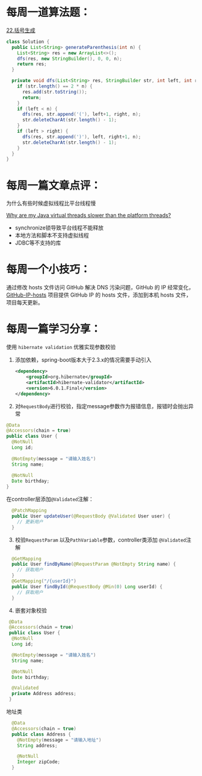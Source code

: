 # 每周一道算法题：

[22.括号生成](https://leetcode.cn/problems/generate-parentheses/description/)

```Java
class Solution {
  public List<String> generateParenthesis(int n) {
    List<String> res = new ArrayList<>();
    dfs(res, new StringBuilder(), 0, 0, n);
    return res;
  }

  private void dfs(List<String> res, StringBuilder str, int left, int right, int n) {
    if (str.length() == 2 * n) {
      res.add(str.toString());
      return;
    }
    if (left < n) {
      dfs(res, str.append('('), left+1, right, n);
      str.deleteCharAt(str.length() - 1);
    }
    if (left > right) {
      dfs(res, str.append(')'), left, right+1, n);
      str.deleteCharAt(str.length() - 1);
    }
  }
}
```

# 每周一篇文章点评：

为什么有些时候虚拟线程比平台线程慢

[Why are my Java virtual threads slower than the platform threads?](https://medium.com/ascend-developers/why-are-my-java-virtual-threads-slower-than-the-platform-threads-74612a1587f3)

- synchronize锁导致平台线程不能释放
- 本地方法和脚本不支持虚拟线程
- JDBC等不支持的库

# 每周一个小技巧：

通过修改 hosts 文件访问 GitHub 解决 DNS 污染问题，GitHub 的 IP 经常变化，[GitHub-IP-hosts](https://github.com/ittuann/GitHub-IP-hosts) 项目提供 GitHub IP 的 hosts 文件，添加到本机 hosts 文件，项目每天更新。

# 每周一篇学习分享：

使用 `hibernate validation` 优雅实现参数校验

1. 添加依赖，spring-boot版本大于2.3.x的情况需要手动引入

   ```xml
   <dependency>
       <groupId>org.hibernate</groupId>
       <artifactId>hibernate-validator</artifactId>
       <version>6.0.1.Final</version>
   </dependency>
   
2. 对`RequestBody`进行校验，指定message参数作为报错信息，报错时会抛出异常

  ```java
  @Data
  @Accessors(chain = true)
  public class User {
    @NotNull
    Long id;
    
    @NotEmpty(message = "请输入姓名")
    String name;
    
    @NotNull
    Date birthday;
  }
  ```
在controller层添加`@Validated`注解：
```java
  @PatchMapping
  public User updateUser(@RequestBody @Validated User user) {
    // 更新用户
  }
```



3. 校验`RequestParam` 以及`PathVariable`参数，controller类添加 `@Validated`注解

  ```java
    @GetMapping
    public User findByName(@RequestParam @NotEmpty String name) {
      // 获取用户
    }
    @GetMapping("/{userId}")
    public User findById(@RequestBody @Min(0) Long userId) {
      // 获取用户
    }
  ```

4. 嵌套对象校验

  ```java
   @Data
   @Accessors(chain = true)
   public class User {
    @NotNull
    Long id;

    @NotEmpty(message = "请输入姓名")
    String name;

    @NotNull
    Date birthday;

    @Validated
    private Address address;
   }
  ```
  地址类
```java
  @Data
  @Accessors(chain = true)
  public class Address {
    @NotEmpty(message = "请输入地址")
    String address;

    @NotNull
    Integer zipCode;
  }
```